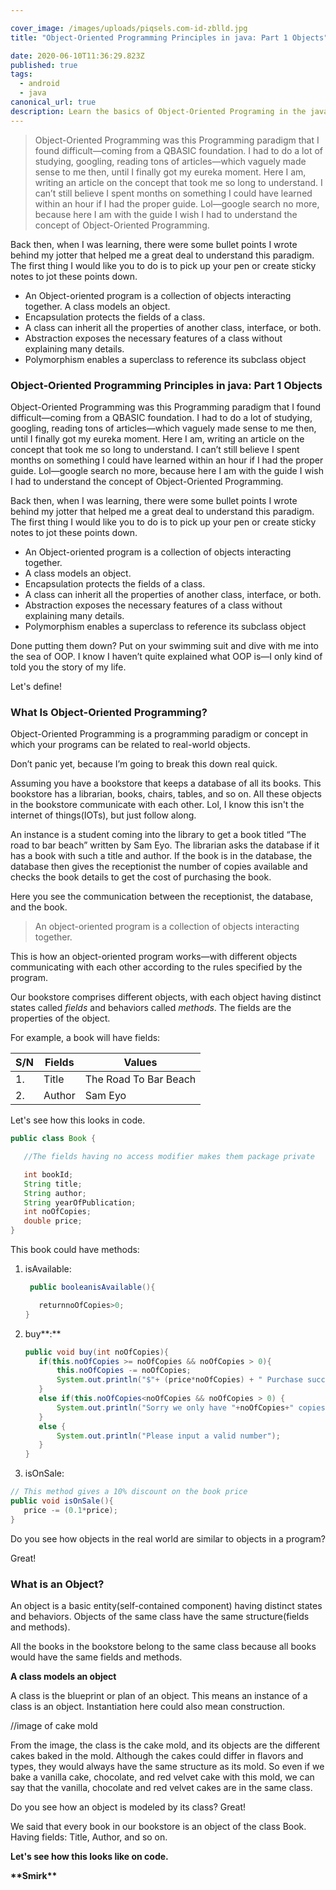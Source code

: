 ```yaml
---

cover_image: /images/uploads/piqsels.com-id-zblld.jpg
title: "Object-Oriented Programming Principles in java: Part 1 Objects"

date: 2020-06-10T11:36:29.823Z
published: true
tags:
  - android
  - java
canonical_url: true
description: Learn the basics of Object-Oriented Programing in the java language
---
```

> Object-Oriented Programming was this Programming paradigm that I found difficult—coming from a QBASIC foundation. I had to do a lot of studying, googling, reading tons of articles—which vaguely made sense to me then, until I finally got my eureka moment. Here I am, writing an article on the concept that took me so long to understand. I can’t still believe I spent months on something I could have learned within an hour if I had the proper guide. Lol—google search no more, because here I am with the guide I wish I had to understand the concept of Object-Oriented Programming.

Back then, when I was learning, there were some bullet points I wrote behind my jotter that helped me a great deal to understand this paradigm. The first thing I would like you to do is to pick up your pen or create sticky notes to jot these points down.

* An Object-oriented program is a collection of objects interacting together. A class models an object.
* Encapsulation protects the fields of a class.
* A class can inherit all the properties of another class, interface, or both.
* Abstraction exposes the necessary features of a class without explaining many details.
* Polymorphism enables a superclass to reference its subclass object

### Object-Oriented Programming Principles in java: Part 1 Objects



Object-Oriented Programming was this Programming paradigm that I found difficult—coming from a QBASIC foundation. I had to do a lot of studying, googling, reading tons of articles—which vaguely made sense to me then, until I finally got my eureka moment. Here I am, writing an article on the concept that took me so long to understand. I can’t still believe I spent months on something I could have learned within an hour if I had the proper guide. Lol—google search no more, because here I am with the guide I wish I had to understand the concept of Object-Oriented Programming.



Back then, when I was learning, there were some bullet points I wrote behind my jotter that helped me a great deal to understand this paradigm. The first thing I would like you to do is to pick up your pen or create sticky notes to jot these points down.



* An Object-oriented program is a collection of objects interacting together.
* A class models an object.
* Encapsulation protects the fields of a class.
* A class can inherit all the properties of another class, interface, or both.
* Abstraction exposes the necessary features of a class without explaining many details.
* Polymorphism enables a superclass to reference its subclass object

Done putting them down? Put on your swimming suit and dive with me into the sea of OOP. I know I haven’t quite explained what OOP is—I only kind of told you the story of my life.



Let's define!



### What Is Object-Oriented Programming?



Object-Oriented Programming is a programming paradigm or concept in which your programs can be related to real-world objects.



Don’t panic yet, because I’m going to break this down real quick.



Assuming you have a bookstore that keeps a database of all its books. This bookstore has a librarian, books, chairs, tables, and so on. All these objects in the bookstore communicate with each other. Lol, I know this isn't the internet of things(IOTs), but just follow along.

An instance is a student coming into the library to get a book titled “The road to bar beach” written by Sam Eyo. The librarian asks the database if it has a book with such a title and author. If the book is in the database, the database then gives the receptionist the number of copies available and checks the book details to get the cost of purchasing the book.



Here you see the communication between the receptionist, the database, and the book.



> An object-oriented program is a collection of objects interacting together.



This is how an object-oriented program works—with different objects communicating with each other according to the rules specified by the program.

Our bookstore comprises different objects, with each object having distinct states called *fields* and behaviors called *methods*. The fields are the properties of the object.

For example, a book will have fields:

| S/N | Fields | Values                |
| --- | ------ | --------------------- |
| 1.  | Title  | The Road To Bar Beach |
| 2.  | Author | Sam Eyo               |

Let's see how this looks in code.

```java
public class Book {

   //The fields having no access modifier makes them package private

   int bookId;
   String title;
   String author;
   String yearOfPublication;
   int noOfCopies;
   double price;
}
```

This book could have methods:

1. isAvailable:

   ```java
    public booleanisAvailable(){

      returnnoOfCopies>0;
   }
   ```
2. buy**:**

   ```java
   public void buy(int noOfCopies){
      if(this.noOfCopies >= noOfCopies && noOfCopies > 0){
          this.noOfCopies -= noOfCopies;
          System.out.println("$"+ (price*noOfCopies) + " Purchase successful");
      }
      else if(this.noOfCopies<noOfCopies && noOfCopies > 0) {
          System.out.println("Sorry we only have "+noOfCopies+" copies available");
      }
      else {
          System.out.println("Please input a valid number");
      }
   }

   ```
3. isOnSale:

```java
// This method gives a 10% discount on the book price
public void isOnSale(){
   price -= (0.1*price);
}

```



Do you see how objects in the real world are similar to objects in a program?



Great!





### What is an Object?



An object is a basic entity(self-contained component) having distinct states and behaviors. Objects of the same class have the same structure(fields and methods).



All the books in the bookstore belong to the same class because all books would have the same fields and methods.



**A class models an object**



A class is the blueprint or plan of an object. This means an instance of a class is an object. Instantiation here could also mean construction.



//image of cake mold



From the image, the class is the cake mold, and its objects are the different cakes baked in the mold. Although the cakes could differ in flavors and types, they would always have the same structure as its mold. So even if we bake a vanilla cake, chocolate, and red velvet cake with this mold, we can say that the vanilla, chocolate and red velvet cakes are in the same class.

Do you see how an object is modeled by its class? Great!



We said that every book in our bookstore is an object of the class Book. Having fields: Title, Author, and so on.





**Let's see how this looks like on code.**





**\*\*Smirk\*\***